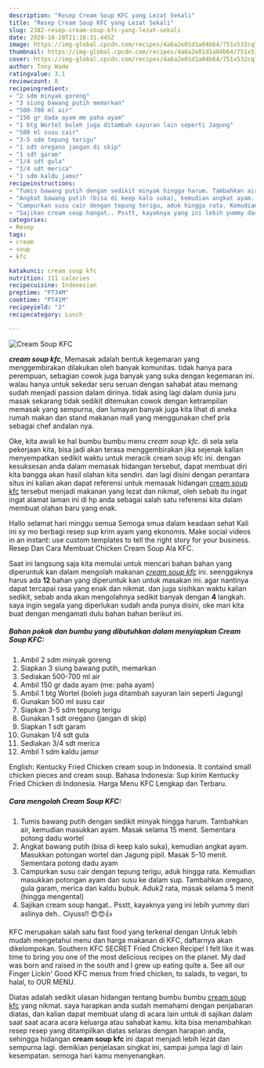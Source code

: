 ```yaml
---
description: "Resep Cream Soup KFC yang Lezat Sekali"
title: "Resep Cream Soup KFC yang Lezat Sekali"
slug: 2382-resep-cream-soup-kfc-yang-lezat-sekali
date: 2020-10-20T21:10:31.445Z
image: https://img-global.cpcdn.com/recipes/4a6a2e01d1a04b64/751x532cq70/cream-soup-kfc-foto-resep-utama.jpg
thumbnail: https://img-global.cpcdn.com/recipes/4a6a2e01d1a04b64/751x532cq70/cream-soup-kfc-foto-resep-utama.jpg
cover: https://img-global.cpcdn.com/recipes/4a6a2e01d1a04b64/751x532cq70/cream-soup-kfc-foto-resep-utama.jpg
author: Tony Wade
ratingvalue: 3.1
reviewcount: 8
recipeingredient:
- "2 sdm minyak goreng"
- "3 siung bawang putih memarkan"
- "500-700 ml air"
- "150 gr dada ayam me paha ayam"
- "1 btg Wortel boleh juga ditambah sayuran lain seperti Jagung"
- "500 ml susu cair"
- "3-5 sdm tepung terigu"
- "1 sdt oregano jangan di skip"
- "1 sdt garam"
- "1/4 sdt gula"
- "3/4 sdt merica"
- "1 sdm kaldu jamur"
recipeinstructions:
- "Tumis bawang putih dengan sedikit minyak hingga harum. Tambahkan air, kemudian masukkan ayam. Masak selama 15 menit. Sementara potong dadu wortel"
- "Angkat bawang putih (bisa di keep kalo suka), kemudian angkat ayam. Masukkan potongan wortel dan Jagung pipil. Masak 5-10 menit. Sementara potong dadu ayam"
- "Campurkan susu cair dengan tepung terigu, aduk hingga rata. Kemudian masukkan potongan ayam dan susu ke dalam sup. Tambahkan oregano, gula garam, merica dan kaldu bubuk. Aduk2 rata, masak selama 5 menit (hingga mengental)"
- "Sajikan cream soup hangat.. Psstt, kayaknya yang ini lebih yummy dari aslinya deh.. Ciyuss!! 😍😍👍"
categories:
- Resep
tags:
- cream
- soup
- kfc

katakunci: cream soup kfc 
nutrition: 111 calories
recipecuisine: Indonesian
preptime: "PT34M"
cooktime: "PT41M"
recipeyield: "3"
recipecategory: Lunch

---
```



![Cream Soup KFC](https://img-global.cpcdn.com/recipes/4a6a2e01d1a04b64/751x532cq70/cream-soup-kfc-foto-resep-utama.jpg)

<b><i>cream soup kfc</i></b>, Memasak adalah bentuk kegemaran yang menggembirakan dilakukan oleh banyak komunitas. tidak hanya para perempuan, sebagian cowok juga banyak yang suka dengan kegemaran ini. walau hanya untuk sekedar seru seruan dengan sahabat atau memang sudah menjadi passion dalam dirinya. tidak asing lagi dalam dunia juru masak sekarang tidak sedikit ditemukan cowok dengan ketrampilan memasak yang sempurna, dan lumayan banyak juga kita lihat di aneka rumah makan dan stand makanan mall yang menggunakan chef pria sebagai chef andalan nya.

Oke, kita awali ke hal bumbu bumbu menu <i>cream soup kfc</i>. di sela sela pekerjaan kita, bisa jadi akan terasa menggembirakan jika sejenak kalian menyempatkan sedikit waktu untuk meracik cream soup kfc ini. dengan kesuksesan anda dalam memasak hidangan tersebut, dapat membuat diri kita bangga akan hasil olahan kita sendiri. dan lagi disini dengan perantara situs ini kalian akan dapat referensi untuk memasak hidangan <u>cream soup kfc</u> tersebut menjadi makanan yang lezat dan nikmat, oleh sebab itu ingat ingat alamat laman ini di hp anda sebagai salah satu referensi kita dalam membuat olahan baru yang enak.

Hallo selamat hari minggu semua Semoga smua dalam keadaan sehat Kali ini sy mo berbagi resep sup krim ayam yang ekonomis. Make social videos in an instant: use custom templates to tell the right story for your business. Resep Dan Cara Membuat Chicken Cream Soup Ala KFC.


Saat ini langsung saja kita memulai untuk mencari bahan bahan yang diperuntuk kan dalam mengolah makanan <u><i>cream soup kfc</i></u> ini. seenggaknya harus ada <b>12</b> bahan yang diperuntuk kan untuk masakan ini. agar nantinya dapat tercapai rasa yang enak dan nikmat. dan juga sisihkan waktu kalian sedikit, sebab anda akan mengolahnya sedikit banyak dengan <b>4</b> langkah. saya ingin segala yang diperlukan sudah anda punya disini, oke mari kita buat dengan mengamati dulu bahan bahan berikut ini.

<!--inarticleads1-->

##### Bahan pokok dan bumbu yang dibutuhkan dalam menyiapkan Cream Soup KFC:

1. Ambil 2 sdm minyak goreng
1. Siapkan 3 siung bawang putih, memarkan
1. Sediakan 500-700 ml air
1. Ambil 150 gr dada ayam (me: paha ayam)
1. Ambil 1 btg Wortel (boleh juga ditambah sayuran lain seperti Jagung)
1. Gunakan 500 ml susu cair
1. Siapkan 3-5 sdm tepung terigu
1. Gunakan 1 sdt oregano (jangan di skip)
1. Siapkan 1 sdt garam
1. Gunakan 1/4 sdt gula
1. Sediakan 3/4 sdt merica
1. Ambil 1 sdm kaldu jamur


English: Kentucky Fried Chicken cream soup in Indonesia. It containd small chicken pieces and cream soup. Bahasa Indonesia: Sup kirim Kentucky Fried Chicken di Indonesia. Harga Menu KFC Lengkap dan Terbaru. 

<!--inarticleads2-->

##### Cara mengolah Cream Soup KFC:

1. Tumis bawang putih dengan sedikit minyak hingga harum. Tambahkan air, kemudian masukkan ayam. Masak selama 15 menit. Sementara potong dadu wortel
1. Angkat bawang putih (bisa di keep kalo suka), kemudian angkat ayam. Masukkan potongan wortel dan Jagung pipil. Masak 5-10 menit. Sementara potong dadu ayam
1. Campurkan susu cair dengan tepung terigu, aduk hingga rata. Kemudian masukkan potongan ayam dan susu ke dalam sup. Tambahkan oregano, gula garam, merica dan kaldu bubuk. Aduk2 rata, masak selama 5 menit (hingga mengental)
1. Sajikan cream soup hangat.. Psstt, kayaknya yang ini lebih yummy dari aslinya deh.. Ciyuss!! 😍😍👍


KFC merupakan salah satu fast food yang terkenal dengan Untuk lebih mudah mengetahui menu dan harga makanan di KFC, daftarnya akan dikelompokan. Southern KFC SECRET Fried Chicken Recipe! I felt like it was time to bring you one of the most delicious recipes on the planet. My dad was born and raised in the south and I grew up eating quite a. See all our Finger Lickin&#39; Good KFC menus from fried chicken, to salads, to vegan, to halal, to OUR MENU. 

Diatas adalah sedikit ulasan hidangan tentang bumbu bumbu <u>cream soup kfc</u> yang nikmat. saya harapkan anda sudah memahami dengan penjabaran diatas, dan kalian dapat membuat ulang di acara lain untuk di sajikan dalam saat saat acara acara keluarga atau sahabat kamu. kita bisa menambahkan resep resep yang ditampilkan diatas selaras dengan harapan anda, sehingga hidangan <b>cream soup kfc</b> ini dapat menjadi lebih lezat dan sempurna lagi. demikian penjelasan singkat ini, sampai jumpa lagi di lain kesempatan. semoga hari kamu menyenangkan.
